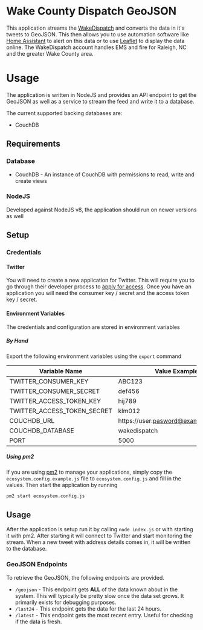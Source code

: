 # Wake County Dispatch GeoJSON

This application streams the [WakeDispatch](https://twitter.com/WakeDispatch) and converts the data in it's tweets to GeoJSON.  This then allows you to use automation software like [Home Assistant](https://www.home-assistant.io/components/geo_json_events/) to alert on this data or to use [Leaflet](https://leafletjs.com/examples/geojson/) to display the data online.  The WakeDispatch account handles EMS and fire for Raleigh, NC and the greater Wake County area.

# Usage
The application is written in NodeJS and provides an API endpoint to get the GeoJSON as well as a service to stream the feed and write it to a database.

The current supported backing databases are:
* CouchDB

## Requirements
### Database
* CouchDB - An instance of CouchDB with permissions to read, write and create views

### NodeJS
Developed against NodeJS v8, the application should run on newer versions as well

## Setup
### Credentials
#### Twitter
You will need to create a new application for Twitter.  This will require you to go through their developer process to [apply for access](https://developer.twitter.com/en/apply-for-access.html).  Once you have an application you will need the consumer key / secret and the access token key / secret.
#### Environment Variables
The credentials and configuration are stored in environment variables

##### By Hand
Export the following environment variables using the `export` command

| Variable Name | Value Example |
| ------------- | ----------------- |
| TWITTER_CONSUMER_KEY | ABC123 |
| TWITTER_CONSUMER_SECRET | def456 |
| TWITTER_ACCESS_TOKEN_KEY | hij789 |
| TWITTER_ACCESS_TOKEN_SECRET | klm012 |
| COUCHDB_URL | https://user:pasword@example.com:443 |
| COUCHDB_DATABASE | wakedispatch |
| PORT | 5000 |

##### Using pm2
If you are using [pm2](http://pm2.keymetrics.io/) to manage your applications, simply copy the `ecosystem.config.example.js` file to `ecosystem.config.js` and fill in the values.  Then start the application by running

```bash
pm2 start ecosystem.config.js
```

## Usage
After the application is setup run it by calling `node index.js` or with starting it with pm2.  After starting it will connect to Twitter and start monitoring the stream.  When a new tweet with address details comes in, it will be written to the database.

### GeoJSON Endpoints
To retrieve the GeoJSON, the following endpoints are provided.

* `/geojson` - This endpoint gets **ALL** of the data known about in the system.  This will typically be pretty slow once the data set grows.  It primarily exists for debugging purposes.
* `/last24` - This endpoint gets the data for the last 24 hours.
* `/latest` - This endpoint gets the most recent entry.  Useful for checking if the data is fresh.